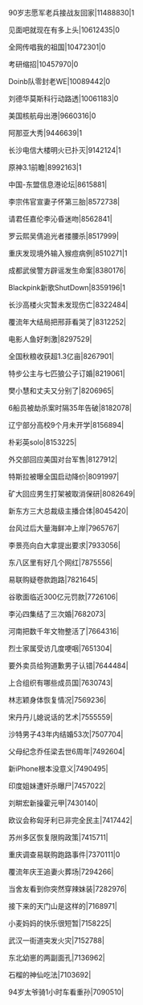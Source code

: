 90岁志愿军老兵接战友回家|11488830|1

见面吧就现在有多上头|10612435|0

全网传唱我的祖国|10472301|0

考研缩招|10457970|0

Doinb队零封老WE|10089442|0

刘德华莫斯科行动路透|10061183|0

美国核航母出港|9660316|0

阿那亚大秀|9446639|1

长沙电信大楼明火已扑灭|9142124|1

原神3.1前瞻|8992163|1

中国-东盟信息港论坛|8615881|

李宗伟官宣妻子怀第三胎|8572738|

请君任嘉伦李沁昏迷吻|8562841|

罗云熙吴倩追光者搂腰杀|8517999|

重庆发现境外输入猴痘病例|8510271|1

成都武侯警方辟谣发生命案|8380176|

Blackpink新歌ShutDown|8359196|1

长沙高楼火灾暂未发现伤亡|8322484|

覆流年大结局把邢菲看哭了|8312252|

电影人鱼好刺激|8297529|

全国秋粮收获超1.3亿亩|8267901|

特步公主与七匹狼公子订婚|8219061|

樊小慧和丈夫又分别了|8206965|

6船员被劫杀案时隔35年告破|8182078|

辽宁部分高校9个月未开学|8156894|

朴彩英solo|8153225|

外交部回应美国对台军售|8127912|

特斯拉被曝全国启动降价|8091997|

矿大回应男生打架被取消保研|8082649|

新东方三大总裁级主播合体|8045420|

台风过后大量海鲜冲上岸|7965767|

李景亮向白大拿提出要求|7933056|

东八区里有好几个网红|7875556|

易联购疑卷款跑路|7821645|

谷歌面临近300亿元罚款|7726106|

李沁四集结了三次婚|7682073|

河南把数千年文物整活了|7664316|

烈士家属受访几度哽咽|7651304|

要外卖员给狗道歉男子认错|7644484|

上合组织有哪些成员国|7630743|

林志颖身体恢复情况|7569236|

宋丹丹儿媳说话的艺术|7555559|

沙特男子43年内结婚53次|7507704|

父母纪念乔任梁去世6周年|7492604|

新iPhone根本没意义|7490495|

印度姐妹遭奸杀曝尸|7457022|

刘畊宏新操霍元甲|7430140|

欧议会称匈牙利已非完全民主|7417442|

苏州多区恢复限购政策|7415711|

重庆调查易联购跑路事件|7370111|0

覆流年庆王追妻火葬场|7294266|

当舍友看到你突然穿辣妹装|7282976|

接下来的天门山是这样的|7168971|

小麦妈妈的快乐很短暂|7158225|

武汉一街道突发火灾|7152788|

东北幼崽的两副面孔|7136962|

石榴的神仙吃法|7103692|

94岁太爷骑1小时车看重孙|7090510|

